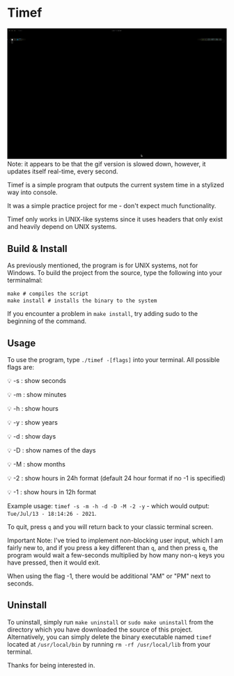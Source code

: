 # Timef

![Usage](./gallery/vid.gif)
Note: it appears to be that the gif version is slowed down, however, it updates itself real-time, every second.

Timef is a simple program that outputs the current system time in a stylized way into console.

It was a simple practice project for me - don't expect much functionality.

Timef only works in UNIX-like systems since it uses headers that only exist and heavily depend on UNIX systems.

## Build & Install
As previously mentioned, the program is for UNIX systems, not for Windows.
To build the project from the source, type the following into your terminalmal:
``` shell
make # compiles the script 
make install # installs the binary to the system
```
If you encounter a problem in `make install`, try adding sudo to the beginning of the command.

## Usage
To use the program, type `./timef -[flags]` into your terminal.
All possible flags are:

  💡 -s : show seconds

  💡 -m : show minutes

  💡 -h : show hours

  💡 -y : show years

  💡 -d : show days

  💡 -D : show names of the days

  💡 -M : show months

  💡 -2 : show hours in 24h format (default 24 hour format if no -1 is specified)

  💡 -1 : show hours in 12h format

Example usage:
`timef -s -m -h -d -D -M -2 -y` - which would output:
`Tue/Jul/13 - 18:14:26 - 2021`.

To quit, press `q` and you will return back to your classic terminal screen.

Important Note: I've tried to implement non-blocking user input, which I am fairly new to, and if you press a key different than `q`, and then press `q`, the program would wait a few-seconds multiplied by how many non-`q` keys you have pressed, then it would exit. 

When using the flag -1, there would be additional "AM" or "PM" next to seconds.

## Uninstall
To uninstall, simply run `make uninstall` or `sudo make uninstall` from the directory which you have downloaded the source of this project. Alternatively, you can simply delete the binary executable named `timef` located at `/usr/local/bin` by running `rm -rf /usr/local/lib` from your terminal.

Thanks for being interested in.

